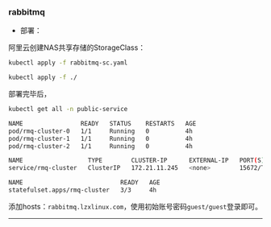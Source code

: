 ### rabbitmq

- 部署：

阿里云创建NAS共享存储的StorageClass：

```bash
kubectl apply -f rabbitmq-sc.yaml
```

```bash
kubectl apply -f ./
```

部署完毕后，

```bash
kubectl get all -n public-service

NAME                READY   STATUS    RESTARTS   AGE
pod/rmq-cluster-0   1/1     Running   0          4h
pod/rmq-cluster-1   1/1     Running   0          4h
pod/rmq-cluster-2   1/1     Running   0          4h

NAME                  TYPE        CLUSTER-IP      EXTERNAL-IP   PORT(S)              AGE
service/rmq-cluster   ClusterIP   172.21.11.245   <none>        15672/TCP,5672/TCP   4h

NAME                           READY   AGE
statefulset.apps/rmq-cluster   3/3     4h
```

添加hosts：`rabbitmq.lzxlinux.com`，使用初始账号密码`guest/guest`登录即可。

---
